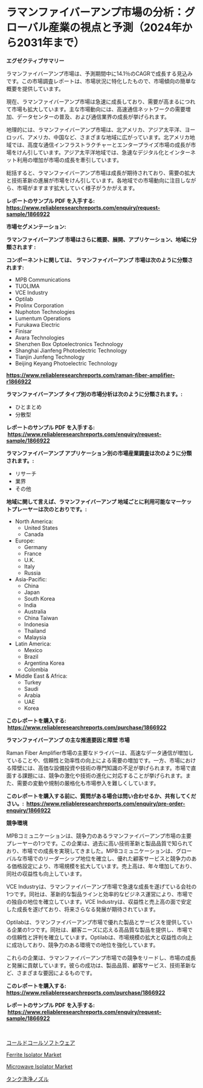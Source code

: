 <p><h1>ラマンファイバーアンプ市場の分析：グローバル産業の視点と予測（2024年から2031年まで）</h1></p><p><strong>エグゼクティブサマリー</strong></p>
<p><p>ラマンファイバーアンプ市場は、予測期間中に14.1％のCAGRで成長する見込みです。この市場調査レポートは、市場状況に特化したもので、市場傾向の簡単な概要を提供しています。</p><p>現在、ラマンファイバーアンプ市場は急速に成長しており、需要が高まるにつれて市場も拡大しています。主な市場動向には、高速通信ネットワークの需要増加、データセンターの普及、および通信業界の成長が挙げられます。</p><p>地理的には、ラマンファイバーアンプ市場は、北アメリカ、アジア太平洋、ヨーロッパ、アメリカ、中国など、さまざまな地域に広がっています。北アメリカ地域では、高度な通信インフラストラクチャーとエンタープライズ市場の成長が市場をけん引しています。アジア太平洋地域では、急速なデジタル化とインターネット利用の増加が市場の成長を牽引しています。</p><p>総括すると、ラマンファイバーアンプ市場は成長が期待されており、需要の拡大と技術革新の進展が市場をけん引しています。各地域での市場動向に注目しながら、市場がますます拡大していく様子がうかがえます。</p></p>
<p><strong>レポートのサンプル PDF を入手する: <a href="https://www.reliableresearchreports.com/enquiry/request-sample/1866922">https://www.reliableresearchreports.com/enquiry/request-sample/1866922</a></strong></p>
<p><strong>市場セグメンテーション:</strong></p>
<p><strong> ラマンファイバーアンプ 市場はさらに概要、展開、アプリケーション、地域に分類されます :</strong></p>
<p><strong>コンポーネントに関しては、 ラマンファイバーアンプ 市場は次のように分類されます: &nbsp;</strong></p>
<p><ul><li>MPB Communications</li><li>TUOLIMA</li><li>VCE Industry</li><li>Optilab</li><li>Prolinx Corporation</li><li>Nuphoton Technologies</li><li>Lumentum Operations</li><li>Furukawa Electric</li><li>Finisar</li><li>Avara Technologies</li><li>Shenzhen Box Optoelectronics Technology</li><li>Shanghai Jianfeng Photoelectric Technology</li><li>Tianjin Junfeng Technology</li><li>Beijing Keyang Photoelectric Technology</li></ul></p>
<p><strong><a href="https://www.reliableresearchreports.com/raman-fiber-amplifier-r1866922">https://www.reliableresearchreports.com/raman-fiber-amplifier-r1866922</a></strong></p>
<p><strong> ラマンファイバーアンプ タイプ別の市場分析は次のように分類されます。:</strong></p>
<p><ul><li>ひとまとめ</li><li>分散型</li></ul></p>
<p><strong>レポートのサンプル PDF を入手する: &nbsp;<a href="https://www.reliableresearchreports.com/enquiry/request-sample/1866922">https://www.reliableresearchreports.com/enquiry/request-sample/1866922</a></strong></p>
<p><strong> ラマンファイバーアンプ アプリケーション別の市場産業調査は次のように分類されます。:</strong></p>
<p><ul><li>リサーチ</li><li>業界</li><li>その他</li></ul></p>
<p><strong>地域に関して言えば、ラマンファイバーアンプ 地域ごとに利用可能なマーケットプレーヤーは次のとおりです。:</strong></p>
<p><ul>
    <li>
        North America:
        <ul>
            <li>United States</li>
            <li>Canada</li>
        </ul>
    </li>
    <li>
        Europe:
        <ul>
            <li>Germany</li>
            <li>France</li>
            <li>U.K.</li>
            <li>Italy</li>
            <li>Russia</li>
        </ul>
    </li>
    <li>
        Asia-Pacific:
        <ul>
            <li>China</li>
            <li>Japan</li>
            <li>South Korea</li>
            <li>India</li>
            <li>Australia</li>
            <li>China Taiwan</li>
            <li>Indonesia</li>
            <li>Thailand</li>
            <li>Malaysia</li>
        </ul>
    </li>
    <li>
        Latin America:
        <ul>
            <li>Mexico</li>
            <li>Brazil</li>
            <li>Argentina Korea</li>
            <li>Colombia</li>
        </ul>
    </li>
    <li>
        Middle East & Africa:
        <ul>
            <li>Turkey</li>
            <li>Saudi</li>
            <li>Arabia</li>
            <li>UAE</li>
            <li>Korea</li>
        </ul>
    </li>
    </ul></p>
<p><strong>このレポートを購入する: &nbsp;<a href="https://www.reliableresearchreports.com/purchase/1866922">https://www.reliableresearchreports.com/purchase/1866922</a></strong></p>
<p><strong>ラマンファイバーアンプ の主な推進要因と障壁 市場</strong></p>
<p><p>Raman Fiber Amplifier市場の主要なドライバーは、高速なデータ通信が増加していることや、信頼性と効率性の向上による需要の増加です。一方、市場における障壁には、高価な設備投資や技術の専門知識の不足が挙げられます。市場で直面する課題には、競争の激化や技術の進化に対応することが挙げられます。また、需要の変動や規制の厳格化も市場参入を難しくしています。</p></p>
<p><strong>このレポートを購入する前に、質問がある場合は問い合わせるか、共有してください。:&nbsp; <a href="https://www.reliableresearchreports.com/enquiry/pre-order-enquiry/1866922">https://www.reliableresearchreports.com/enquiry/pre-order-enquiry/1866922</a></strong></p>
<p><strong>競争環境</strong></p>
<p><p>MPBコミュニケーションは、競争力のあるラマンファイバーアンプ市場の主要プレーヤーの1つです。この企業は、過去に高い技術革新と製品品質で知られており、市場での成長を実現してきました。MPBコミュニケーションは、グローバルな市場でのリーダーシップ地位を確立し、優れた顧客サービスと競争力のある価格設定により、市場規模を拡大しています。売上高は、年々増加しており、同社の収益性も向上しています。</p><p>VCE Industryは、ラマンファイバーアンプ市場で急速な成長を遂げている会社の1つです。同社は、革新的な製品ラインと効率的なビジネス運営により、市場での独自の地位を確立しています。VCE Industryは、収益性と売上高の面で安定した成長を遂げており、将来さらなる発展が期待されています。</p><p>Optilabは、ラマンファイバーアンプ市場で優れた製品とサービスを提供している企業の1つです。同社は、顧客ニーズに応える高品質な製品を提供し、市場での信頼性と評判を確立しています。Optilabは、市場規模の拡大と収益性の向上に成功しており、競争力のある環境での地位を強化しています。</p><p>これらの企業は、ラマンファイバーアンプ市場での競争をリードし、市場の成長と発展に貢献しています。彼らの成功は、製品品質、顧客サービス、技術革新など、さまざまな要因によるものです。</p></p>
<p><strong>このレポートを購入する: &nbsp; <a href="https://www.reliableresearchreports.com/purchase/1866922">https://www.reliableresearchreports.com/purchase/1866922</a></strong></p>
<p><strong>レポートのサンプル PDF を入手する: &nbsp;<a href="https://www.reliableresearchreports.com/enquiry/request-sample/1866922">https://www.reliableresearchreports.com/enquiry/request-sample/1866922</a></strong><strong></strong></p>
<p>&nbsp;</p>
<p><p><a href="https://github.com/TerrellConn/Market-Research-Report-List-1/blob/main/340636773210.md">コールドコールソフトウェア</a></p><p><a href="https://github.com/SheilaBruen2023/Market-Research-Report-List-1/blob/main/ferrite-isolator-market.md">Ferrite Isolator Market</a></p><p><a href="https://github.com/lataunyatinikmelvin59ilbd0dv/Market-Research-Report-List-2/blob/main/microwave-isolator-market.md">Microwave Isolator Market</a></p><p><a href="https://github.com/RandallRunte2023/Market-Research-Report-List-1/blob/main/123351373211.md">タンク洗浄ノズル</a></p></p>